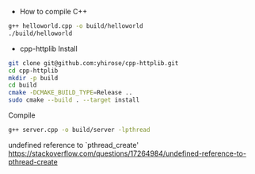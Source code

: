 * How to compile C++
```bash
g++ helloworld.cpp -o build/helloworld
./build/helloworld
```
* cpp-httplib
Install 
```bash
git clone git@github.com:yhirose/cpp-httplib.git
cd cpp-httplib
mkdir -p build
cd build
cmake -DCMAKE_BUILD_TYPE=Release ..
sudo cmake --build . --target install
```
Compile
```bash
g++ server.cpp -o build/server -lpthread
```
undefined reference to `pthread_create'
https://stackoverflow.com/questions/17264984/undefined-reference-to-pthread-create